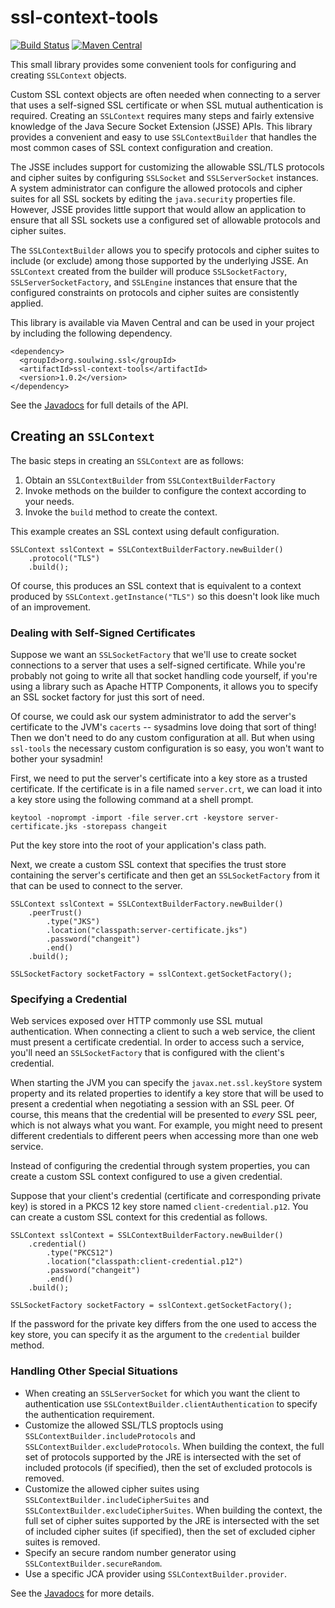 ssl-context-tools
=================

[![Build Status](https://travis-ci.org/soulwing/ssl-context-tools.svg?branch=master)](https://travis-ci.org/soulwing/ssl-context-tools)
[![Maven Central](https://maven-badges.herokuapp.com/maven-central/org.soulwing/ssl-context-tools/badge.svg)](http://search.maven.org/#search%7Cga%7C1%7Cg%3Aorg.soulwing%20a%3Assl-context-tools*)

This small library provides some convenient tools for configuring and creating
`SSLContext` objects.  

Custom SSL context objects are often needed when connecting to a server that 
uses a self-signed SSL certificate or when SSL mutual authentication is 
required. Creating an `SSLContext` requires many steps and fairly extensive 
knowledge of the Java Secure Socket Extension (JSSE) APIs. This library provides 
a convenient and easy to use `SSLContextBuilder` that handles the most common 
cases of SSL context configuration and creation.

The JSSE includes support for customizing the allowable SSL/TLS protocols and
cipher suites by configuring `SSLSocket` and `SSLServerSocket` instances.  A
system administrator can configure the allowed protocols and cipher suites for
all SSL sockets by editing the `java.security` properties file.  However, JSSE
provides little support that would allow an application to ensure that all SSL
sockets use a configured set of allowable protocols and cipher suites.

The `SSLContextBuilder` allows you to specify protocols and cipher suites to
include (or exclude) among those supported by the underlying JSSE.  An `SSLContext` 
created from the builder will produce `SSLSocketFactory`, `SSLServerSocketFactory`, 
and `SSLEngine` instances that ensure that the configured constraints on protocols 
and cipher suites are consistently applied.

This library is available via Maven Central and can be used in your project
by including the following dependency.

```
<dependency>
  <groupId>org.soulwing.ssl</groupId>
  <artifactId>ssl-context-tools</artifactId>
  <version>1.0.2</version>
</dependency>
```

See the [Javadocs](https://soulwing.github.io/ssl-context-tools/apidocs) for
full details of the API.

Creating an `SSLContext`
------------------------

The basic steps in creating an `SSLContext` are as follows:

1. Obtain an `SSLContextBuilder` from `SSLContextBuilderFactory`
2. Invoke methods on the builder to configure the context according to your
   needs.
3. Invoke the `build` method to create the context.

This example creates an SSL context using default configuration.

```
SSLContext sslContext = SSLContextBuilderFactory.newBuilder()
    .protocol("TLS")
    .build();
```

Of course, this produces an SSL context that is equivalent to a context
produced by `SSLContext.getInstance("TLS")` so this doesn't look like much of
an improvement.

### Dealing with Self-Signed Certificates

Suppose we want an `SSLSocketFactory` that we'll use to create socket
connections to a server that uses a self-signed certificate. While you're 
probably not going to write all that socket handling code yourself, if you're
using a library such as Apache HTTP Components, it allows you to specify an 
SSL socket factory for just this sort of need.

Of course, we could ask our system administrator to add the server's certificate 
to the JVM's `cacerts` -- sysadmins love doing that sort of thing! Then we don't
need to do any custom configuration at all. But when using `ssl-tools` the 
necessary custom configuration is so easy, you won't want to bother your sysadmin!

First, we need to put the server's certificate into a key store as a trusted
certificate. If the certificate is in a file named `server.crt`, we can load it
into a key store using the following command at a shell prompt.

```
keytool -noprompt -import -file server.crt -keystore server-certificate.jks -storepass changeit
```

Put the key store into the root of your application's class path.

Next, we create a custom SSL context that specifies the trust store containing 
the server's certificate and then get an `SSLSocketFactory` from it that can be
used to connect to the server.

```
SSLContext sslContext = SSLContextBuilderFactory.newBuilder()
    .peerTrust()
        .type("JKS")
        .location("classpath:server-certificate.jks")
        .password("changeit")
        .end()
    .build();
    
SSLSocketFactory socketFactory = sslContext.getSocketFactory();
```

### Specifying a Credential

Web services exposed over HTTP commonly use SSL mutual authentication. When
connecting a client to such a web service, the client must present a certificate
credential. In order to access such a service, you'll need an `SSLSocketFactory`
that is configured with the client's credential.

When starting the JVM you can specify the `javax.net.ssl.keyStore` system 
property and its related properties to identify a key store that will be used
to present a credential when negotiating a session with an SSL peer. Of course,
this means that the credential will be presented to _every_ SSL peer, which is 
not always what you want. For example, you might need to present different
credentials to different peers when accessing more than one web service.

Instead of configuring the credential through system properties, you can create
a custom SSL context configured to use a given credential.

Suppose that your client's credential (certificate and corresponding private key)
is stored in a PKCS 12 key store named `client-credential.p12`. You can create a 
custom SSL context for this credential as follows.

```
SSLContext sslContext = SSLContextBuilderFactory.newBuilder()
    .credential()
        .type("PKCS12")
        .location("classpath:client-credential.p12")
        .password("changeit")
        .end()
    .build();
    
SSLSocketFactory socketFactory = sslContext.getSocketFactory();
```

If the password for the private key differs from the one used to access the
key store, you can specify it as the argument to the `credential` builder method.

### Handling Other Special Situations

* When creating an `SSLServerSocket` for which you want the client to authentication
  use `SSLContextBuilder.clientAuthentication` to specify the authentication requirement.
* Customize the allowed SSL/TLS proptocls using `SSLContextBuilder.includeProtocols`
  and `SSLContextBuilder.excludeProtocols`. When building the context, the full set of
  protocols supported by the JRE is intersected with the set of included protocols
  (if specified), then the set of excluded protocols is removed.
* Customize the allowed cipher suites using `SSLContextBuilder.includeCipherSuites` and
  `SSLContextBuilder.excludeCipherSuites`. When building the context, the full set of
  cipher suites supported by the JRE is intersected with the set of included cipher suites
  (if specified), then the set of excluded cipher suites is removed.
* Specify an secure random number generator using `SSLContextBuilder.secureRandom`.
* Use a specific JCA provider using `SSLContextBuilder.provider`.

See the [Javadocs](https://soulwing.github.io/ssl-context-tools/apidocs) for more details.
